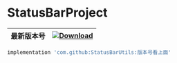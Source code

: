 # StatusBarProject
| 最新版本号 | [ ![Download](https://api.bintray.com/packages/zhongrui/mylibrary/StatusBarUtils/images/download.svg) ](https://bintray.com/zhongrui/mylibrary/StatusBarUtils/_latestVersion) |
|--------|----|

```gradle
implementation 'com.github:StatusBarUtils:版本号看上面'
```
